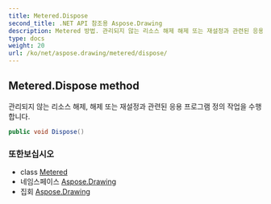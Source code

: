 ```yaml
---
title: Metered.Dispose
second_title: .NET API 참조용 Aspose.Drawing
description: Metered 방법. 관리되지 않는 리소스 해제 해제 또는 재설정과 관련된 응용 프로그램 정의 작업을 수행합니다.
type: docs
weight: 20
url: /ko/net/aspose.drawing/metered/dispose/
---
```

## Metered.Dispose method

관리되지 않는 리소스 해제, 해제 또는 재설정과 관련된 응용 프로그램 정의 작업을 수행합니다.

```csharp
public void Dispose()
```

### 또한보십시오

* class [Metered](../)
* 네임스페이스 [Aspose.Drawing](../../metered/)
* 집회 [Aspose.Drawing](../../../)



